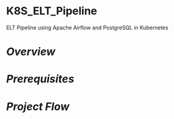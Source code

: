 # K8S_ELT_Pipeline
ELT Pipeline using Apache Airflow and PostgreSQL in Kubernetes 
# *Overview*
# *Prerequisites*
# *Project Flow*

